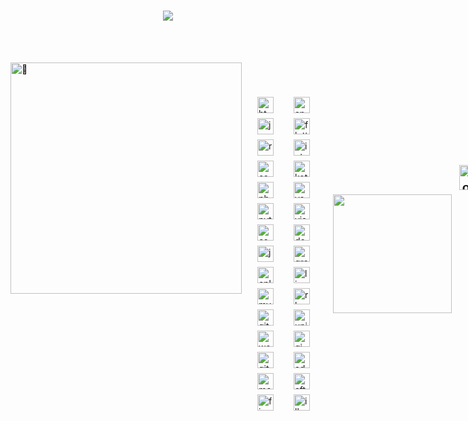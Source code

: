 <h1 align="center">
    <a href="https://https://maizan.infinityfreeapp.com" target="_blank">
        <img src="https://readme-typing-svg.herokuapp.com/?font=Pacifico&size=35&center=true&vCenter=true&width=500&height=70&duration=3000&pause=2000&color=FFFFFF&lines=Hey+it's+Maizan!;+I'm+a+Developer+and+Designer.;" />
    </a>
</h1>

<br>



<br>
<p align="left">
  <img align="left" width="370" alt="🦑" src="https://gist.githubusercontent.com/maiz-an/1af49adc577ff00e0b5bef9044965acf/raw/general.svg" />
</p>


 <!--
<p align="center">
    <img height="155em" src="https://github-profile-summary-cards.vercel.app/api/cards/profile-details?username=maiz-an&theme=github_dark&timestamp=12345" alt="Your GitHub stats" />
    <img height="155em" src="https://github-profile-summary-cards.vercel.app/api/cards/stats?username=maiz-an&theme=github_dark&timestamp=12345" />
</p>
--->

<div style="display: flex; align-items: center; justify-content: space-between; gap: 12px;">
    <br/>
  <!-- Icons div to the left of the GIF -->
  <!-- Icons div to the left of the GIF -->
<div style="display: flex; flex-wrap: wrap; justify-content: flex-start; gap: 8px; max-width: 100%; flex: 1; padding-left: 10px; padding-right: 10px;">
    <img src="https://cdn.jsdelivr.net/gh/devicons/devicon/icons/html5/html5-original.svg" height="26" alt="html5 logo" />
    <img src="https://cdn.jsdelivr.net/gh/devicons/devicon/icons/javascript/javascript-original.svg" height="26" alt="javascript logo" />
    <img src="https://cdn.jsdelivr.net/gh/devicons/devicon/icons/react/react-original.svg" height="26" alt="react logo" />
    <img src="https://cdn.jsdelivr.net/gh/devicons/devicon/icons/css3/css3-original.svg" height="26" alt="css3 logo" />
    <img src="https://cdn.jsdelivr.net/gh/devicons/devicon/icons/php/php-original.svg" height="26" alt="php logo" />
<img src="https://cdn.jsdelivr.net/gh/devicons/devicon/icons/python/python-original.svg" height="26" alt="python logo" />
    <img src="https://cdn.jsdelivr.net/gh/devicons/devicon/icons/csharp/csharp-original.svg" height="26" alt="csharp logo" />
    <img src="https://cdn.jsdelivr.net/gh/devicons/devicon/icons/java/java-original.svg" height="26" alt="java logo" />
    <img src="https://cdn.jsdelivr.net/gh/devicons/devicon/icons/cplusplus/cplusplus-original.svg" height="26" alt="cplusplus logo" />
<img src="https://cdn.jsdelivr.net/gh/devicons/devicon/icons/mysql/mysql-original.svg" height="26" alt="mysql logo" />
    <img src="https://cdn.jsdelivr.net/gh/devicons/devicon/icons/git/git-original.svg" height="26" alt="git logo" />
 <img src="https://cdn.simpleicons.org/wordpress/21759B" height="26" alt="wordpress logo" />
    <img src="https://skillicons.dev/icons?i=github" height="26" alt="github logo" />
    <img src="https://skillicons.dev/icons?i=mongodb" height="26" alt="mongodb logo" />
    <img src="https://cdn.jsdelivr.net/gh/devicons/devicon/icons/figma/figma-original.svg" height="26" alt="figma logo" />
</div>

<div style="display: flex; flex-wrap: wrap; justify-content: flex-start; gap: 8px; padding-left: 10px; padding-right: 10px;">
    <img src="https://cdn.jsdelivr.net/gh/devicons/devicon/icons/androidstudio/androidstudio-original.svg" height="26" alt="androidstudio logo" />
    <img src="https://cdn.jsdelivr.net/gh/devicons/devicon/icons/flutter/flutter-original.svg" height="26" alt="flutter logo" />
    <img src="https://cdn.jsdelivr.net/gh/devicons/devicon/icons/intellij/intellij-original.svg" height="26" alt="intellij logo" />
    <img src="https://cdn.jsdelivr.net/gh/devicons/devicon/icons/kotlin/kotlin-original.svg" height="26" alt="kotlin logo" />
    <img src="https://cdn.jsdelivr.net/gh/devicons/devicon/icons/vscode/vscode-original.svg" height="26" alt="vscode logo" />
    <img src="https://cdn.jsdelivr.net/gh/devicons/devicon/icons/visualstudio/visualstudio-plain.svg" height="26" alt="visualstudio logo" />
 <img src="https://cdn.jsdelivr.net/gh/devicons/devicon/icons/docker/docker-original.svg" height="26" alt="docker logo" />
    <img src="https://cdn.jsdelivr.net/gh/devicons/devicon/icons/gradle/gradle-original.svg" height="26" alt="gradle logo" />
    <img src="https://cdn.jsdelivr.net/gh/devicons/devicon/icons/linux/linux-original.svg" height="26" alt="linux logo" />
    <img src="https://cdn.jsdelivr.net/gh/devicons/devicon/icons/r/r-original.svg" height="26" alt="r logo" />
    <img src="https://cdn.jsdelivr.net/gh/devicons/devicon/icons/unity/unity-original.svg" height="26" alt="unity logo" />
  <img src="https://cdn.jsdelivr.net/gh/devicons/devicon/icons/gimp/gimp-original.svg" height="26" alt="gimp logo" />
    <img src="https://skillicons.dev/icons?i=ps" height="26" alt="adobephotoshop logo" />
    <img src="https://cdn.jsdelivr.net/gh/devicons/devicon/icons/aftereffects/aftereffects-original.svg" height="26" alt="aftereffects logo" />
    <img src="https://cdn.jsdelivr.net/gh/devicons/devicon/icons/illustrator/illustrator-plain.svg" height="26" alt="illustrator logo" />
</div>

<br/>

<!-- GIF and Social Links Div -->
<div style="display: flex; flex-direction: column; align-items: flex-end; gap: 10px;">
  <div style="display: flex; justify-content: flex-end; gap: 12px;">
    <!-- GIF -->
    <img align="right" height="190"             
    src="https://media3.giphy.com/media/v1.Y2lkPTc5MGI3NjExNWNtZzR4MjhvYW9raG55NGd4cGx3dTl0cDF4bzcwZmp5OXBvazZpcyZlcD12MV9pbnRlcm5hbF9naWZfYnlfaWQmY3Q9cw/vKhKsyEFVK4IuEKzWY/giphy.gif" />
  </div>
</div>



<div style="text-align: right; padding-top: 70px; font-family: 'Ubuntu', sans-serif; font-size: 20px; font-weight: bold; color: #333; display: flex; flex-direction: column; align-items: flex-end; gap: 10px;">

<h5 style="color: #00BFFF;">
    Ping me on these!
</h5>

<div style="display: inline-flex; gap: 20px;">

 <a href="https://maizan.infinityfreeapp.com/" target="_blank" style="display: inline-block;">
     <img src="https://i.postimg.cc/XNszWDtJ/favmin.png" height="40" alt="portfolio logo" />
  </a>

<!-- Instagram button with the Instagram logo from the provided URL -->
<a href="https://discordapp.com/users/963477933849215046" target="_blank" style="display: inline-block;">
<img src="https://img.icons8.com/?size=100&id=LIGCjf5dKGrN&format=png&color=000000" height="43" alt="instagram logo" />
</a>

<!-- LinkedIn button with the LinkedIn logo from the provided URL -->
<a href="https://www.linkedin.com/in/mohamed-maizan-1b29a1307/" target="_blank" style="display: inline-block;">
<img src="https://img.icons8.com/?size=100&id=13930&format=png&color=000000" height="43" alt="linkedin logo" />
</a>

  <!-- Gmail button with Gmail logo -->
<a href="mailto:mohamedmaizanunas@gmail.com?subject=hey!&body=I came from your GitHub." target="_blank" style="display: inline-block;">
<img src="https://img.icons8.com/?size=100&id=eFPBXQop6V2m&format=png&color=000000" height="43" alt="gmail logo" />
</a>
  <!-- Instagram button with Instagram logo (second instance) -->
 <a href="https://www.instagram.com/ziezanq" target="_blank" style="display: inline-block;">
  <img src="https://img.icons8.com/?size=100&id=Xy10Jcu1L2Su&format=png&color=000000" height="43" alt="instagram logo" />
  </a>


</div>

<!-- Include Ubuntu font -->
<link href="https://fonts.googleapis.com/css2?family=Ubuntu:wght@400;700&display=swap" rel="stylesheet">



######

<img align="left" src="https://visitor-badge.laobi.icu/badge?page_id=maiz-an.maiz-an&left_color=red" />

<br/><br/>

<p align="left" style="display: inline-block;" >
    <img height="110em" src="https://github-profile-summary-cards.vercel.app/api/cards/profile-details?username=maiz-an&theme=github_dark&timestamp=12345" alt="Your GitHub stats" style="display: inline-block;"/>
    <img height="110em" src="https://github-profile-summary-cards.vercel.app/api/cards/stats?username=maiz-an&theme=github_dark&timestamp=12345" style="display: inline-block;"/>
</p>

<img src="https://raw.githubusercontent.com/maiz-an/maiz-an/output/snake.svg" alt="Snake animation" />
